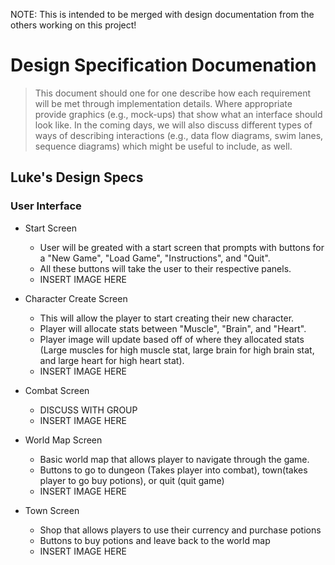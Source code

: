NOTE: This is intended to be merged with design documentation from the others working on this project!

# Design Specification Documenation
> This document should one for one describe how each requirement will be met through implementation details. Where appropriate provide graphics (e.g., mock-ups) that show what an interface should look like. In the coming days, we will also discuss different types of ways of describing interactions (e.g., data flow diagrams, swim lanes, sequence diagrams) which might be useful to include, as well.

## Luke's Design Specs
### User Interface
 - Start Screen
    - User will be greated with a start screen that prompts with buttons for a "New Game", "Load Game", "Instructions", and "Quit".
    - All these buttons will take the user to their respective panels.
    - INSERT IMAGE HERE

 - Character Create Screen
    - This will allow the player to start creating their new character.
    - Player will allocate stats between "Muscle", "Brain", and "Heart".
    - Player image will update based off of where they allocated stats (Large muscles for high muscle stat, large brain for high brain stat, and large heart for high heart stat). 
    - INSERT IMAGE HERE

 - Combat Screen
    - DISCUSS WITH GROUP
    - INSERT IMAGE HERE

 - World Map Screen
    - Basic world map that allows player to navigate through the game. 
    - Buttons to go to dungeon (Takes player into combat), town(takes player to go buy potions), or quit (quit game)
    - INSERT IMAGE HERE

 - Town Screen
    - Shop that allows players to use their currency and purchase potions
    - Buttons to buy potions and leave back to the world map
    - INSERT IMAGE HERE
